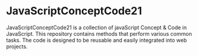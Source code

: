 # JavaScriptConceptCode21
JavaScriptConceptCode21 is a collection of javaScript Concept &amp; Code in JavaScript. This repository contains methods that perform various common tasks. The code is designed to be reusable and easily integrated into web projects.

